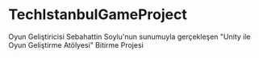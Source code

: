 # TechIstanbulGameProject
Oyun Geliştiricisi Sebahattin Soylu'nun sunumuyla gerçekleşen "Unity ile Oyun Geliştirme Atölyesi" Bitirme Projesi
